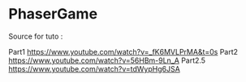 # PhaserGame

Source for tuto :

Part1 https://www.youtube.com/watch?v=_fK6MVLPrMA&t=0s
Part2 https://www.youtube.com/watch?v=56HBm-9Ln_A
Part2.5 https://www.youtube.com/watch?v=tdWypHg6JSA
